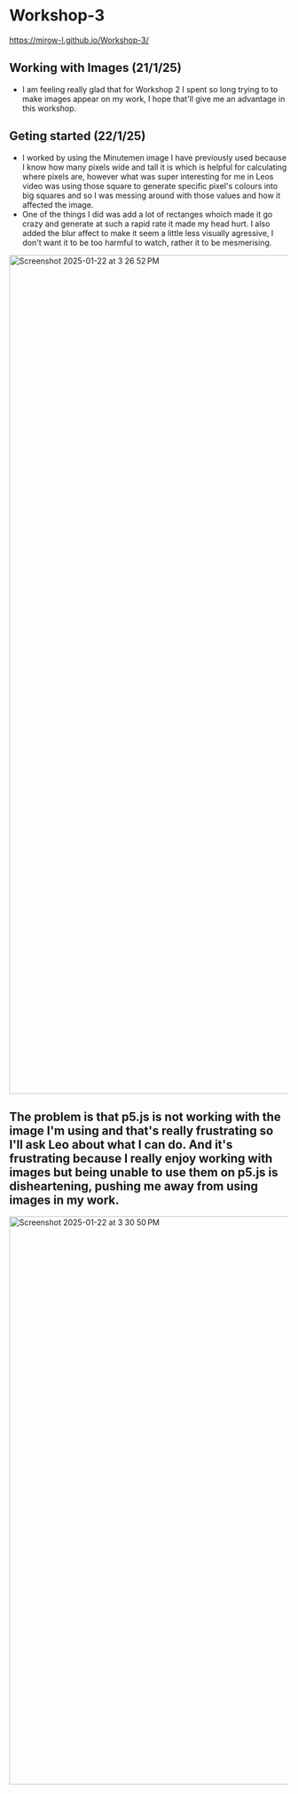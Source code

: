 # Workshop-3

https://mirow-l.github.io/Workshop-3/

## Working with Images (21/1/25)
- I am feeling really glad that for Workshop 2 I spent so long trying to to make images appear on my work, I hope that'll give me an advantage in this workshop.

## Geting started (22/1/25)
- I worked by using the Minutemen image I have previously used because I know how many pixels wide and tall it is which is helpful for calculating where pixels are, however what was super interesting for me in Leos video was using those square to generate specific pixel's colours into big squares and so I was messing around with those values and how it affected the image.
- One of the things I did was add a lot of rectanges whoich made it go crazy and generate at such a rapid rate it made my head hurt. I also added the blur affect to make it seem a little less visually agressive, I don't want it to be too harmful to watch, rather it to be mesmerising.
<img width="1512" alt="Screenshot 2025-01-22 at 3 26 52 PM" src="https://github.com/user-attachments/assets/79e60020-1a7e-4f14-a086-a97d3121c00a" />

## The problem is that p5.js is not working with the image I'm using and that's really frustrating so I'll ask Leo about what I can do. And it's frustrating because I really enjoy working with images but being unable to use them on p5.js is disheartening, pushing me away from using images in my work.

<img width="1024" alt="Screenshot 2025-01-22 at 3 30 50 PM" src="https://github.com/user-attachments/assets/3ff5e2f7-2c85-4187-9d62-cac0876e813f" />
